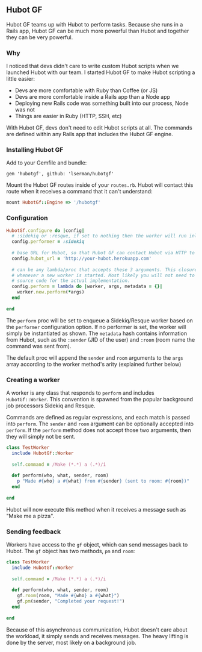 ## Hubot GF

Hubot GF teams up with Hubot to perform tasks. Because she runs in a Rails app, Hubot GF can be much more powerful 
than Hubot and together they can be very powerful.

### Why

I noticed that devs didn't care to write custom Hubot scripts when we launched Hubot with our team. I started Hubot GF to 
make Hubot scripting a little easier:

- Devs are more comfortable with Ruby than Coffee (or JS)
- Devs are more comfortable inside a Rails app than a Node app
- Deploying new Rails code was something built into our process, Node was not
- Things are easier in Ruby (HTTP, SSH, etc)

With Hubot GF, devs don't need to edit Hubot scripts at all. The commands are defined within any Rails app that includes 
the Hubot GF engine.

### Installing Hubot GF

Add to your Gemfile and bundle:

```
gem 'hubotgf', github: 'lserman/hubotgf'
```

Mount the Hubot GF routes inside of your `routes.rb`. Hubot will contact this route when it receives a command that it 
can't understand:
```ruby
mount HubotGf::Engine => '/hubotgf'
```

### Configuration

```ruby
HubotGf.configure do |config|
  # :sidekiq or :resque, if set to nothing then the worker will run inline
  config.performer = :sidekiq
  
  # base URL for Hubot, so that Hubot GF can contact Hubot via HTTP to respond to messages
  config.hubot_url = 'http://your-hubot.herokuapp.com'
  
  # can be any lambda/proc that accepts these 3 arguments. This closure will be executed
  # whenever a new worker is started. Most likely you will not need to edit this, see the 
  # source code for the actual implementation.
  config.perform = lambda do |worker, args, metadata = {}| 
    worker.new.perform(*args)
  end
  
end
```

The `perform` proc will be set to enqueue a Sidekiq/Resque worker based on the `performer` configuration option. If no performer is set, the worker will simply be instantiated as shown. The `metadata` hash contains information from Hubot, such as the `:sender` (JID of the user) and `:room` (room name the command was sent from).

The default proc will append the `sender` and `room` arguments to the `args` array according to the worker method's arity (explained further below)

### Creating a worker

A worker is any class that responds to `perform` and includes `HubotGf::Worker`. This convention is spawned from the popular background job processors Sidekiq and Resque.

Commands are defined as regular expressions, and each match is passed into `perform`. The `sender` and `room` argument can be optionally accepted into `perform`. If the `perform` method does not accept those two arguments, then they will simply not be sent.

```ruby
class TestWorker
  include HubotGf::Worker
  
  self.command = /Make (*.*) a (.*)/i
  
  def perform(who, what, sender, room)
    p "Made #{who} a #{what} from #{sender} (sent to room: #{room})"
  end
  
end
```

Hubot will now execute this method when it receives a message such as "Make me a pizza".

### Sending feedback

Workers have access to the `gf` object, which can send messages back to Hubot. The `gf` object has two methods, `pm` and `room`:

```ruby
class TestWorker
  include HubotGf::Worker
  
  self.command = /Make (*.*) a (.*)/i
  
  def perform(who, what, sender, room)
    gf.room(room, "Made #{who} a #{what}")
    gf.pm(sender, "Completed your request!")
  end
  
end
```

Because of this asynchronous communication, Hubot doesn't care about the workload, it simply sends and receives messages. The heavy lifting is done by the server, most likely on a background job.
